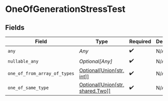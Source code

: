 # OneOfGenerationStressTest


## Fields

| Field                                                                     | Type                                                                      | Required                                                                  | Description                                                               |
| ------------------------------------------------------------------------- | ------------------------------------------------------------------------- | ------------------------------------------------------------------------- | ------------------------------------------------------------------------- |
| `any`                                                                     | *Any*                                                                     | :heavy_check_mark:                                                        | N/A                                                                       |
| `nullable_any`                                                            | *Optional[Any]*                                                           | :heavy_check_mark:                                                        | N/A                                                                       |
| `one_of_from_array_of_types`                                              | [Optional[Union[str, int]]](../../models/shared/oneoffromarrayoftypes.md) | :heavy_check_mark:                                                        | N/A                                                                       |
| `one_of_same_type`                                                        | [Optional[Union[str, shared.Two]]](../../models/shared/oneofsametype.md)  | :heavy_check_mark:                                                        | N/A                                                                       |